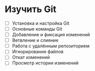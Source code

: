 # Изучить Git

- [ ] Установка и настройка Git
- [ ] Основные команды Git
- [ ] Добавление и фиксация изменений
- [ ] Ветвление и слияние
- [ ] Работа с удалённым репозиторием
- [ ] Игнорирование файлов
- [ ] Откат изменений
- [ ] Просмотр истории изменений